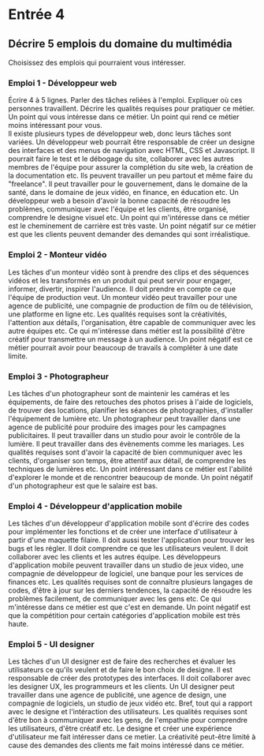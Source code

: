 # Entrée 4
## Décrire 5 emplois du domaine du multimédia
Choisissez des emplois qui pourraient vous intéresser. 

### Emploi 1 - Développeur web
Écrire 4 à 5 lignes. Parler des tâches reliées à l'emploi. Expliquer où ces personnes travaillent. Décrire les qualités requises pour pratiquer ce métier. Un point qui vous intéresse dans ce métier. Un point qui rend ce métier moins intéressant pour vous.  
Il existe plusieurs types de développeur web, donc leurs tâches sont variées. Un développeur web pourrait être responsable de créer un designe des interfaces et des menus de navigation avec HTML, CSS et Javascript. Il pourrait faire le test et le débogage du site, collaborer avec les autres membres de l'équipe pour assurer la complétion du site web, la création de la documentation etc. Ils peuvent travailler un peu partout et même faire du "freelance". Il peut travailler pour le gouvernement, dans le domaine de la santé, dans le domaine de jeux vidéo, en finance, en éducation etc. Un développeur web a besoin d'avoir la bonne capacité de résoudre les problèmes, communiquer avec l'équipe et les clients, être organisé, comprendre le designe visuel etc. Un point qui m'intéresse dans ce métier est le cheminement de carrière est très vaste. Un point négatif sur ce métier est que les clients peuvent demander des demandes qui sont irréalistique.

### Emploi 2 - Monteur vidéo
Les tâches d'un monteur vidéo sont à prendre des clips et des séquences vidéos et les transformés en un produit qui peut servir pour engager, informer, divertir, inspirer l'audience. Il doit prendre en compte ce que l'équipe de production veut. Un monteur vidéo peut travailler pour une agence de publicité, une compagnie de production de film ou de télévision, une platforme en ligne etc. Les qualités requises sont la créativités, l'attention aux détails, l'organisation, être capable de communiquer avec les autre équipes etc. Ce qui m'intéresse dans métier est la possibilité d'être créatif pour transmettre un message à un audience. Un point négatif est ce métier pourrait avoir pour beaucoup de travails à compléter à une date limite.

### Emploi 3 - Photographeur
Les tâches d'un photographeur sont de maintenir les caméras et les équipements, de faire des retouches des photos prises à l'aide de logiciels, de trouver des locations, planifier les séances de photographies, d'installer l'équipement de lumière etc. Un photographeur peut travailler dans une agence de publicité pour produire des images pour les campagnes publicitaires. Il peut travailler dans un studio pour avoir le contrôle de la lumière. Il peut travailler dans des évènements comme les mariages. Les qualités requises sont d'avoir la capacité de bien communiquer avec les clients, d'organiser son temps, être attentif aux détail, de comprendre les techniques de lumières etc. Un point intéressant dans ce métier est l'abilité d'explorer le monde et de rencontrer beaucoup de monde. Un point négatif d'un photographeur est que le salaire est bas.

### Emploi 4 - Développeur d'application mobile
Les tâches d'un développeur d'application mobile sont d'écrire des codes pour implémenter les fonctions et de créer une interface d'utilisateur à partir d'une maquette filaire. Il doit aussi tester l'application pour trouver les bugs et les régler. Il doit comprendre ce que les utilisateurs veulent. Il doit collaborer avec les clients et les autres équipe. Les développeurs d'application mobile peuvent travailler dans un studio de jeux video, une compagnie de développeur de logiciel, une banque pour les services de finances etc. Les qualités requises sont de connaître plusieurs langages de codes, d'être à jour sur les derniers tendences, la capacité de résoudre les problèmes facilement, de communiquer avec les gens etc. Ce qui m'intéresse dans ce métier est que c'est en demande. Un point négatif est que la compétition pour certain catégories d'application mobile est très haute.

### Emploi 5 - UI designer
Les tâches d'un UI designer est de faire des recherches et évaluer les utilisateurs ce qu'ils veulent et de faire le bon choix de designe. Il est responsable de créer des prototypes des interfaces. Il doit collaborer avec les designer UX, les programmeurs et les clients. Un UI designer peut travailler dans une agence de publicité, une agence de design, une compagnie de logiciels, un studio de jeux vidéo etc. Bref, tout qui a rapport avec le designe et l'intéraction des utilisateurs. Les qualités requises sont d'être bon à communiquer avec les gens, de l'empathie pour comprendre les utilisateurs, d'être créatif etc. Le designe et créer une expérience d'utilisateur me fait intéresser dans ce metier. La créativité peut-être limité à cause des demandes des clients me fait moins intéressé dans ce métier.

